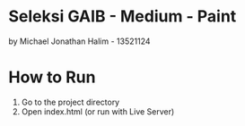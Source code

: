 # Seleksi GAIB - Medium - Paint
by Michael Jonathan Halim - 13521124

# How to Run
1. Go to the project directory
2. Open index.html (or run with Live Server)

